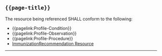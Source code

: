 ## <code>{{page-title}}</code>

The resource being referenced SHALL conform to the following:
- {{pagelink:Profile-Condition}}
- {{pagelink:Profile-Observation}}
- {{pagelink:Profile-Procedure}}
- [ImmunizationRecommendation Resource](https://www.hl7.org/fhir/r4/immunizationrecommendation.html)

---
